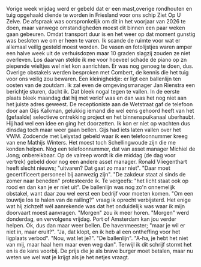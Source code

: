 Vorige week vrijdag werd er gebeld dat er een mast,overige rondhouten en tuig opgehaald diende te worden in Friesland voor ons schip Ziet Op U Zelve. De afspraak was oorspronkelijk om dit in het voorjaar van 2026 te doen, maar vanwege omstandigheden moest dit binnen een paar weken gaan gebeuren. Omdat transport duur is en het weer op dat moment gunstig was besloten we om er heen te varen. Ik scande de ruimte voor wat er allemaal veilig gesteld moest worden. De vasen en fotolijstjes waren amper een halve week uit de verhuisdozen maar 10 graden slagzij zouden ze niet overleven. Los daarvan stelde ik me voor hoeveel schade de piano op zn piepende wieltjes wel niet kon aanrichten. Er was nog genoeg te doen, dus. Overige obstakels werden besproken met Combert, de kennis die het tuig voor ons veilig zou bewaren. Een kleinigheidje: er ligt een ballenlijn ten oosten van de zoutdam. Ik zal even de omgevingsmanager Jan Rienstra een berichtje sturen, dacht ik. Dat bleek nogal tegen te vallen. In de eerste plaats bleek maandag dat hij met verlof was en dan was het nog niet aan het juiste adres geweest. De receptioniste aan de Wetstraat gaf de telefoon door aan Gijs Kalkman, gelukkig iemand die wel eens gehoord heeft van het (gefaalde) selectieve ontrekking project en het binnenspuikanaal uberhaubt. Hij had wel een idee en ging het doorzetten. Ik kon er niet op wachten dus dinsdag toch maar weer gaan bellen. Gijs had iets laten vallen over het VWM. Zodoende met Lelystad gebeld waar ik een telefoonnummer kreeg van ene Mathijs Winters. Het moest toch Schellingwoude zijn die me konden helpen. Nóg een telefoonnummer, dat van asset manager Michiel de Jong; onbereikbaar. Op de valreep wordt ik die middag (de dag voor vertrek) gebeld door nog een andere asset manager. Ronald Vliegenthart heeft slecht nieuws; "uitvaren? Dat gaat zo maar niet". "Daar moet gecertificeert personeel bij aanwezig zijn". "De zakdeur staat al sinds de zomer naar beneden" protesteerde ik. Te vergeefs: "het licht staat ook op rood en dan kan je er niet uit". De ballenlijn was nog zo'n onnemelijk obstakel, want daar zou wel eerst een bedrijf voor moeten komen. "Om een touwtje los te halen van de railing?" vraag ik oprecht verbijsterd. Het enige wat hij zichzelf wél aanrekende was dat het onduidelijk was waar ik mijn doorvaart moest aanvragen. "Morgen" zou ik meer horen. "Morgen" werd donderdag, en vervolgens vrijdag. Port of Amsterdam kan jou verder helpen. Ok, dus dan maar weer bellen. De havenmeester; "maar je wil er niet in, maar eruit?". "Ja, dat klopt, en ik heb al een ontheffing voor het ligplaats verbod". "Nou, wat let je?". "De ballenlijn". "A-ha, je hebt het niet van mij, maar haal hem maar even weg dan". Terwijl ik dit schrijf stormt het en is de kans voorbij. De prijs die je als brave burger moet betalen, maar nu weten we wel wat je krijgt als je het netjes vraagt.

